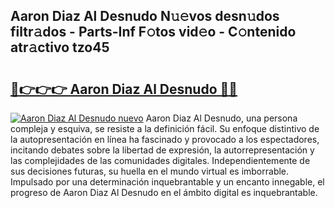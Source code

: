 ## Aaron Diaz Al Desnudo N𝚞𝚎vos desn𝚞dos filtr𝚊dos - Parts-Inf F𝚘tos vid𝚎o - C𝚘ntenido atr𝚊ctivo tzo45

# <h2><a href="http://mb0rrzy.tromn.icu/?c=Aaron+Diaz+Al+Desnudo">🔗👉👉👉 Aaron Diaz Al Desnudo 🔗🔗</a></h2>

[![Aaron Diaz Al Desnudo nuevo](https://i.imgur.com/pEAQMta.gif)](http://mb0rrzy.tromn.icu/?c=Aaron+Diaz+Al+Desnudo)
Aaron Diaz Al Desnudo, una persona compleja y esquiva, se resiste a la definición fácil. Su enfoque distintivo de la autopresentación en línea ha fascinado y provocado a los espectadores, incitando debates sobre la libertad de expresión, la autorrepresentación y las complejidades de las comunidades digitales. Independientemente de sus decisiones futuras, su huella en el mundo virtual es imborrable. Impulsado por una determinación inquebrantable y un encanto innegable, el progreso de Aaron Diaz Al Desnudo en el ámbito digital es inquebrantable.
